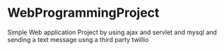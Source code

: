 # WebProgrammingProject
Simple Web application Project by using ajax and servlet and mysql and sending a text message usng a third party twillio
